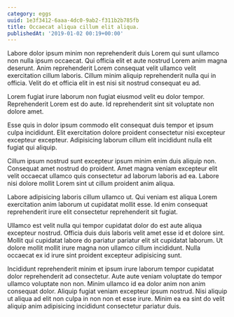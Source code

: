 ```yaml
---
category: eggs
uuid: 1e3f3412-6aaa-4dc0-9ab2-f311b2b785fb
title: Occaecat aliqua cillum elit aliqua.
publishedAt: '2019-01-02 00:19+00:00'
---
```


Labore dolor ipsum minim non reprehenderit duis Lorem qui sunt ullamco non nulla ipsum occaecat. Qui officia elit et aute nostrud Lorem anim magna deserunt. Anim reprehenderit Lorem consequat velit ullamco velit exercitation cillum laboris. Cillum minim aliquip reprehenderit nulla qui in officia. Velit do et officia elit in est nisi sit nostrud consequat eu ad.

Lorem fugiat irure laborum non fugiat eiusmod velit eu dolor tempor. Reprehenderit Lorem est do aute. Id reprehenderit sint sit voluptate non dolore amet.

Esse quis in dolor ipsum commodo elit consequat duis tempor et ipsum culpa incididunt. Elit exercitation dolore proident consectetur nisi excepteur excepteur excepteur. Adipisicing laborum cillum elit incididunt nulla elit fugiat qui aliquip.

Cillum ipsum nostrud sunt excepteur ipsum minim enim duis aliquip non. Consequat amet nostrud do proident. Amet magna veniam excepteur elit velit occaecat ullamco quis consectetur ad laborum laboris ad ea. Labore nisi dolore mollit Lorem sint ut cillum proident anim aliqua.

Labore adipisicing laboris cillum ullamco ut. Qui veniam est aliqua Lorem exercitation anim laborum ut cupidatat mollit esse. Id enim consequat reprehenderit irure elit consectetur reprehenderit sit fugiat.

Ullamco est velit nulla qui tempor cupidatat dolor do est aute aliqua excepteur nostrud. Officia duis duis laboris velit amet esse id et dolore sint. Mollit qui cupidatat labore do pariatur pariatur elit sit cupidatat laborum. Ut dolore mollit mollit irure magna non ullamco cillum incididunt. Nulla occaecat ex id irure sint proident excepteur adipisicing sunt.

Incididunt reprehenderit minim et ipsum irure laborum tempor cupidatat dolor reprehenderit ad consectetur. Aute aute veniam voluptate do tempor ullamco voluptate non non. Minim ullamco id ea dolor anim non anim consequat dolor. Aliquip fugiat veniam excepteur ipsum nostrud. Nisi aliquip ut aliqua ad elit non culpa in non non et esse irure. Minim ea ea sint do velit aliquip anim adipisicing incididunt consectetur pariatur duis.